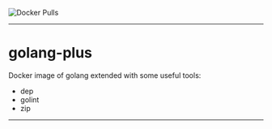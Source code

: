 ![Docker Pulls](https://img.shields.io/docker/pulls/dasrick/golang-plus.svg?style=flat-square)

***

# golang-plus

Docker image of golang extended with some useful tools:

* dep
* golint
* zip

***